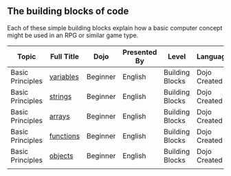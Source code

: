## The building blocks of code

Each of these simple building blocks explain how a basic computer
concept might be used in an RPG or similar game
type.

| Topic            | Full Title                        | Dojo                     | Presented By                               | Level    | Language | Description     | Type         | Category |
| ---------------- | --------------------------------- | ------------------------ | ------------------------------------------ | -------- | -------- | --------------- | ------------ | -------- |
| Basic Principles | [variables](variables.md) | Beginner | English  | Building Blocks | Dojo Created | Tutorial |
| Basic Principles | [strings](strings.md) | Beginner | English  | Building Blocks | Dojo Created | Tutorial |
| Basic Principles | [arrays](arrays.md) | Beginner | English  | Building Blocks | Dojo Created | Tutorial |
| Basic Principles | [functions](functions.md) | Beginner | English  | Building Blocks | Dojo Created | Tutorial |
| Basic Principles | [objects](objects.md) | Beginner | English  | Building Blocks | Dojo Created | Tutorial |
|                  |                                   |                          |                                            |          |          |                 |              |          |
